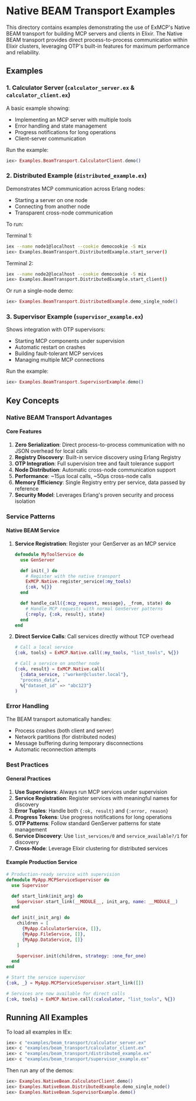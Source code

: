 # Native BEAM Transport Examples

This directory contains examples demonstrating the use of ExMCP's Native BEAM transport for building MCP servers and clients in Elixir. The Native BEAM transport provides direct process-to-process communication within Elixir clusters, leveraging OTP's built-in features for maximum performance and reliability.

## Examples

### 1. Calculator Server (`calculator_server.ex` & `calculator_client.ex`)

A basic example showing:
- Implementing an MCP server with multiple tools
- Error handling and state management
- Progress notifications for long operations
- Client-server communication

Run the example:
```elixir
iex> Examples.BeamTransport.CalculatorClient.demo()
```

### 2. Distributed Example (`distributed_example.ex`)

Demonstrates MCP communication across Erlang nodes:
- Starting a server on one node
- Connecting from another node
- Transparent cross-node communication

To run:

Terminal 1:
```bash
iex --name node1@localhost --cookie democookie -S mix
iex> Examples.BeamTransport.DistributedExample.start_server()
```

Terminal 2:
```bash
iex --name node2@localhost --cookie democookie -S mix
iex> Examples.BeamTransport.DistributedExample.start_client()
```

Or run a single-node demo:
```elixir
iex> Examples.BeamTransport.DistributedExample.demo_single_node()
```

### 3. Supervisor Example (`supervisor_example.ex`)

Shows integration with OTP supervisors:
- Starting MCP components under supervision
- Automatic restart on crashes
- Building fault-tolerant MCP services
- Managing multiple MCP connections

Run the example:
```elixir
iex> Examples.BeamTransport.SupervisorExample.demo()
```

## Key Concepts

### Native BEAM Transport Advantages

#### Core Features
1. **Zero Serialization**: Direct process-to-process communication with no JSON overhead for local calls
2. **Registry Discovery**: Built-in service discovery using Erlang Registry
3. **OTP Integration**: Full supervision tree and fault tolerance support
4. **Node Distribution**: Automatic cross-node communication support
5. **Performance**: ~15μs local calls, ~50μs cross-node calls
6. **Memory Efficiency**: Single Registry entry per service, data passed by reference
7. **Security Model**: Leverages Erlang's proven security and process isolation

### Service Patterns

#### Native BEAM Service

1. **Service Registration**: Register your GenServer as an MCP service
   ```elixir
   defmodule MyToolService do
     use GenServer

     def init(_) do
       # Register with the native transport
       ExMCP.Native.register_service(:my_tools)
       {:ok, %{}}
     end

     def handle_call({:mcp_request, message}, _from, state) do
       # Handle MCP requests with normal GenServer patterns
       {:reply, {:ok, result}, state}
     end
   end
   ```

2. **Direct Service Calls**: Call services directly without TCP overhead
   ```elixir
   # Call a local service
   {:ok, tools} = ExMCP.Native.call(:my_tools, "list_tools", %{})

   # Call a service on another node
   {:ok, result} = ExMCP.Native.call(
     {:data_service, :"worker@cluster.local"},
     "process_data",
     %{"dataset_id" => "abc123"}
   )
   ```

### Error Handling

The BEAM transport automatically handles:
- Process crashes (both client and server)
- Network partitions (for distributed nodes)
- Message buffering during temporary disconnections
- Automatic reconnection attempts

### Best Practices

#### General Practices
1. **Use Supervisors**: Always run MCP services under supervision
2. **Service Registration**: Register services with meaningful names for discovery
3. **Error Tuples**: Handle both `{:ok, result}` and `{:error, reason}`
4. **Progress Tokens**: Use progress notifications for long operations
5. **OTP Patterns**: Follow standard GenServer patterns for state management
6. **Service Discovery**: Use `list_services/0` and `service_available?/1` for discovery
7. **Cross-Node**: Leverage Elixir clustering for distributed services

#### Example Production Service
```elixir
# Production-ready service with supervision
defmodule MyApp.MCPServiceSupervisor do
  use Supervisor

  def start_link(init_arg) do
    Supervisor.start_link(__MODULE__, init_arg, name: __MODULE__)
  end

  def init(_init_arg) do
    children = [
      {MyApp.CalculatorService, []},
      {MyApp.FileService, []},
      {MyApp.DataService, []}
    ]

    Supervisor.init(children, strategy: :one_for_one)
  end
end

# Start the service supervisor
{:ok, _} = MyApp.MCPServiceSupervisor.start_link([])

# Services are now available for direct calls
{:ok, tools} = ExMCP.Native.call(:calculator, "list_tools", %{})
```

## Running All Examples

To load all examples in IEx:

```elixir
iex> c "examples/beam_transport/calculator_server.ex"
iex> c "examples/beam_transport/calculator_client.ex"
iex> c "examples/beam_transport/distributed_example.ex"
iex> c "examples/beam_transport/supervisor_example.ex"
```

Then run any of the demos:
```elixir
iex> Examples.NativeBeam.CalculatorClient.demo()
iex> Examples.NativeBeam.DistributedExample.demo_single_node()
iex> Examples.NativeBeam.SupervisorExample.demo()
```